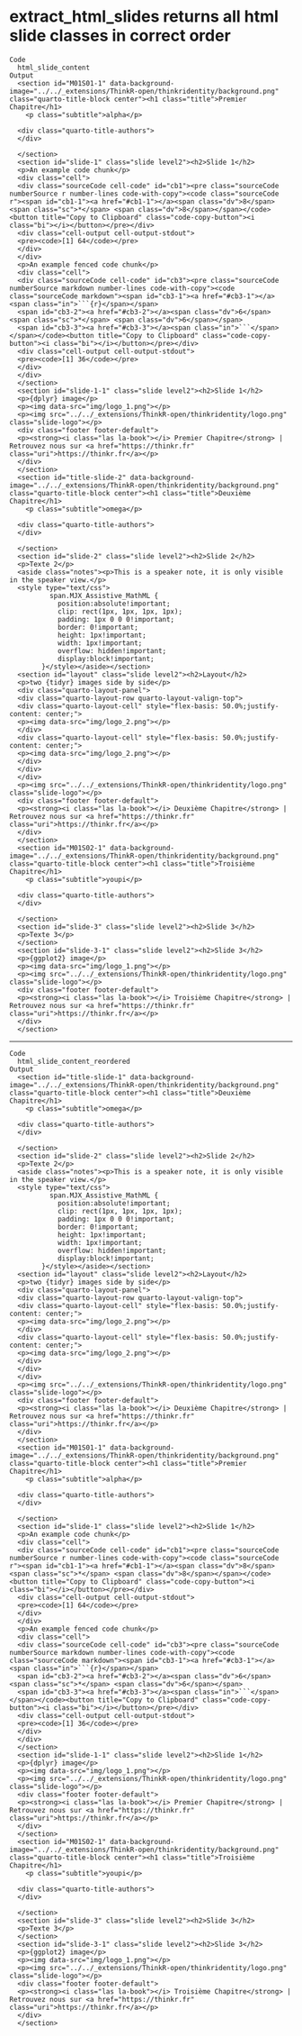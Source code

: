 # extract_html_slides returns all html slide classes in correct order

    Code
      html_slide_content
    Output
      <section id="M01S01-1" data-background-image="../../_extensions/ThinkR-open/thinkridentity/background.png" class="quarto-title-block center"><h1 class="title">Premier Chapitre</h1>
        <p class="subtitle">alpha</p>
      
      <div class="quarto-title-authors">
      </div>
      
      </section>
      <section id="slide-1" class="slide level2"><h2>Slide 1</h2>
      <p>An example code chunk</p>
      <div class="cell">
      <div class="sourceCode cell-code" id="cb1"><pre class="sourceCode numberSource r number-lines code-with-copy"><code class="sourceCode r"><span id="cb1-1"><a href="#cb1-1"></a><span class="dv">8</span> <span class="sc">*</span> <span class="dv">8</span></span></code><button title="Copy to Clipboard" class="code-copy-button"><i class="bi"></i></button></pre></div>
      <div class="cell-output cell-output-stdout">
      <pre><code>[1] 64</code></pre>
      </div>
      </div>
      <p>An example fenced code chunk</p>
      <div class="cell">
      <div class="sourceCode cell-code" id="cb3"><pre class="sourceCode numberSource markdown number-lines code-with-copy"><code class="sourceCode markdown"><span id="cb3-1"><a href="#cb3-1"></a><span class="in">```{r}</span></span>
      <span id="cb3-2"><a href="#cb3-2"></a><span class="dv">6</span> <span class="sc">*</span> <span class="dv">6</span></span>
      <span id="cb3-3"><a href="#cb3-3"></a><span class="in">```</span></span></code><button title="Copy to Clipboard" class="code-copy-button"><i class="bi"></i></button></pre></div>
      <div class="cell-output cell-output-stdout">
      <pre><code>[1] 36</code></pre>
      </div>
      </div>
      </section>
      <section id="slide-1-1" class="slide level2"><h2>Slide 1</h2>
      <p>{dplyr} image</p>
      <p><img data-src="img/logo_1.png"></p>
      <p><img src="../../_extensions/ThinkR-open/thinkridentity/logo.png" class="slide-logo"></p>
      <div class="footer footer-default">
      <p><strong><i class="las la-book"></i> Premier Chapitre</strong> | Retrouvez nous sur <a href="https://thinkr.fr" class="uri">https://thinkr.fr</a></p>
      </div>
      </section>
      <section id="title-slide-2" data-background-image="../../_extensions/ThinkR-open/thinkridentity/background.png" class="quarto-title-block center"><h1 class="title">Deuxième Chapitre</h1>
        <p class="subtitle">omega</p>
      
      <div class="quarto-title-authors">
      </div>
      
      </section>
      <section id="slide-2" class="slide level2"><h2>Slide 2</h2>
      <p>Texte 2</p>
      <aside class="notes"><p>This is a speaker note, it is only visible in the speaker view.</p>
      <style type="text/css">
              span.MJX_Assistive_MathML {
                position:absolute!important;
                clip: rect(1px, 1px, 1px, 1px);
                padding: 1px 0 0 0!important;
                border: 0!important;
                height: 1px!important;
                width: 1px!important;
                overflow: hidden!important;
                display:block!important;
            }</style></aside></section>
      <section id="layout" class="slide level2"><h2>Layout</h2>
      <p>two {tidyr} images side by side</p>
      <div class="quarto-layout-panel">
      <div class="quarto-layout-row quarto-layout-valign-top">
      <div class="quarto-layout-cell" style="flex-basis: 50.0%;justify-content: center;">
      <p><img data-src="img/logo_2.png"></p>
      </div>
      <div class="quarto-layout-cell" style="flex-basis: 50.0%;justify-content: center;">
      <p><img data-src="img/logo_2.png"></p>
      </div>
      </div>
      </div>
      <p><img src="../../_extensions/ThinkR-open/thinkridentity/logo.png" class="slide-logo"></p>
      <div class="footer footer-default">
      <p><strong><i class="las la-book"></i> Deuxième Chapitre</strong> | Retrouvez nous sur <a href="https://thinkr.fr" class="uri">https://thinkr.fr</a></p>
      </div>
      </section>
      <section id="M01S02-1" data-background-image="../../_extensions/ThinkR-open/thinkridentity/background.png" class="quarto-title-block center"><h1 class="title">Troisième Chapitre</h1>
        <p class="subtitle">youpi</p>
      
      <div class="quarto-title-authors">
      </div>
      
      </section>
      <section id="slide-3" class="slide level2"><h2>Slide 3</h2>
      <p>Texte 3</p>
      </section>
      <section id="slide-3-1" class="slide level2"><h2>Slide 3</h2>
      <p>{ggplot2} image</p>
      <p><img data-src="img/logo_1.png"></p>
      <p><img src="../../_extensions/ThinkR-open/thinkridentity/logo.png" class="slide-logo"></p>
      <div class="footer footer-default">
      <p><strong><i class="las la-book"></i> Troisième Chapitre</strong> | Retrouvez nous sur <a href="https://thinkr.fr" class="uri">https://thinkr.fr</a></p>
      </div>
      </section>

---

    Code
      html_slide_content_reordered
    Output
      <section id="title-slide-1" data-background-image="../../_extensions/ThinkR-open/thinkridentity/background.png" class="quarto-title-block center"><h1 class="title">Deuxième Chapitre</h1>
        <p class="subtitle">omega</p>
      
      <div class="quarto-title-authors">
      </div>
      
      </section>
      <section id="slide-2" class="slide level2"><h2>Slide 2</h2>
      <p>Texte 2</p>
      <aside class="notes"><p>This is a speaker note, it is only visible in the speaker view.</p>
      <style type="text/css">
              span.MJX_Assistive_MathML {
                position:absolute!important;
                clip: rect(1px, 1px, 1px, 1px);
                padding: 1px 0 0 0!important;
                border: 0!important;
                height: 1px!important;
                width: 1px!important;
                overflow: hidden!important;
                display:block!important;
            }</style></aside></section>
      <section id="layout" class="slide level2"><h2>Layout</h2>
      <p>two {tidyr} images side by side</p>
      <div class="quarto-layout-panel">
      <div class="quarto-layout-row quarto-layout-valign-top">
      <div class="quarto-layout-cell" style="flex-basis: 50.0%;justify-content: center;">
      <p><img data-src="img/logo_2.png"></p>
      </div>
      <div class="quarto-layout-cell" style="flex-basis: 50.0%;justify-content: center;">
      <p><img data-src="img/logo_2.png"></p>
      </div>
      </div>
      </div>
      <p><img src="../../_extensions/ThinkR-open/thinkridentity/logo.png" class="slide-logo"></p>
      <div class="footer footer-default">
      <p><strong><i class="las la-book"></i> Deuxième Chapitre</strong> | Retrouvez nous sur <a href="https://thinkr.fr" class="uri">https://thinkr.fr</a></p>
      </div>
      </section>
      <section id="M01S01-1" data-background-image="../../_extensions/ThinkR-open/thinkridentity/background.png" class="quarto-title-block center"><h1 class="title">Premier Chapitre</h1>
        <p class="subtitle">alpha</p>
      
      <div class="quarto-title-authors">
      </div>
      
      </section>
      <section id="slide-1" class="slide level2"><h2>Slide 1</h2>
      <p>An example code chunk</p>
      <div class="cell">
      <div class="sourceCode cell-code" id="cb1"><pre class="sourceCode numberSource r number-lines code-with-copy"><code class="sourceCode r"><span id="cb1-1"><a href="#cb1-1"></a><span class="dv">8</span> <span class="sc">*</span> <span class="dv">8</span></span></code><button title="Copy to Clipboard" class="code-copy-button"><i class="bi"></i></button></pre></div>
      <div class="cell-output cell-output-stdout">
      <pre><code>[1] 64</code></pre>
      </div>
      </div>
      <p>An example fenced code chunk</p>
      <div class="cell">
      <div class="sourceCode cell-code" id="cb3"><pre class="sourceCode numberSource markdown number-lines code-with-copy"><code class="sourceCode markdown"><span id="cb3-1"><a href="#cb3-1"></a><span class="in">```{r}</span></span>
      <span id="cb3-2"><a href="#cb3-2"></a><span class="dv">6</span> <span class="sc">*</span> <span class="dv">6</span></span>
      <span id="cb3-3"><a href="#cb3-3"></a><span class="in">```</span></span></code><button title="Copy to Clipboard" class="code-copy-button"><i class="bi"></i></button></pre></div>
      <div class="cell-output cell-output-stdout">
      <pre><code>[1] 36</code></pre>
      </div>
      </div>
      </section>
      <section id="slide-1-1" class="slide level2"><h2>Slide 1</h2>
      <p>{dplyr} image</p>
      <p><img data-src="img/logo_1.png"></p>
      <p><img src="../../_extensions/ThinkR-open/thinkridentity/logo.png" class="slide-logo"></p>
      <div class="footer footer-default">
      <p><strong><i class="las la-book"></i> Premier Chapitre</strong> | Retrouvez nous sur <a href="https://thinkr.fr" class="uri">https://thinkr.fr</a></p>
      </div>
      </section>
      <section id="M01S02-1" data-background-image="../../_extensions/ThinkR-open/thinkridentity/background.png" class="quarto-title-block center"><h1 class="title">Troisième Chapitre</h1>
        <p class="subtitle">youpi</p>
      
      <div class="quarto-title-authors">
      </div>
      
      </section>
      <section id="slide-3" class="slide level2"><h2>Slide 3</h2>
      <p>Texte 3</p>
      </section>
      <section id="slide-3-1" class="slide level2"><h2>Slide 3</h2>
      <p>{ggplot2} image</p>
      <p><img data-src="img/logo_1.png"></p>
      <p><img src="../../_extensions/ThinkR-open/thinkridentity/logo.png" class="slide-logo"></p>
      <div class="footer footer-default">
      <p><strong><i class="las la-book"></i> Troisième Chapitre</strong> | Retrouvez nous sur <a href="https://thinkr.fr" class="uri">https://thinkr.fr</a></p>
      </div>
      </section>

